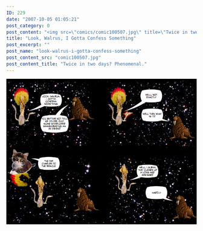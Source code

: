 ```yaml
---
ID: 229
date: "2007-10-05 01:05:21"
post_category: 0
post_content: "<img src=\"comics/comic100507.jpg\" title=\"Twice in two days? Phenomenal.\" />"
title: "Look, Walrus, I Gotta Confess Something"
post_excerpt: ""
post_name: "look-walrus-i-gotta-confess-something"
post_content_src: "comic100507.jpg"
post_content_title: "Twice in two days? Phenomenal."
---
```



[![Twice in two days? Phenomenal.](/comics-hi-res/comic100507.jpg)](/comics-hi-res/comic100507.jpg)
